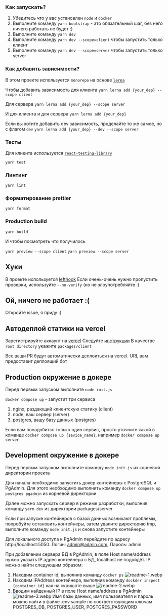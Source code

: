 ### Как запускать?

1. Убедитесь что у вас установлен `node` и `docker`
2. Выполните команду `yarn bootstrap` - это обязательный шаг, без него ничего работать не будет :)
3. Выполните команду `yarn dev`
3. Выполните команду `yarn dev --scope=client` чтобы запустить только клиент
4. Выполните команду `yarn dev --scope=server` чтобы запустить только server


### Как добавить зависимости?
В этом проекте используется `monorepo` на основе [`lerna`](https://github.com/lerna/lerna)

Чтобы добавить зависимость для клиента 
```yarn lerna add {your_dep} --scope client```

Для сервера
```yarn lerna add {your_dep} --scope server```

И для клиента и для сервера
```yarn lerna add {your_dep}```


Если вы хотите добавить dev зависимость, проделайте то же самое, но с флагом `dev`
```yarn lerna add {your_dep} --dev --scope server```


### Тесты

Для клиента используется [`react-testing-library`](https://testing-library.com/docs/react-testing-library/intro/)

```yarn test```

### Линтинг

```yarn lint```

### Форматирование prettier

```yarn format```

### Production build

```yarn build```

И чтобы посмотреть что получилось


`yarn preview --scope client`
`yarn preview --scope server`

## Хуки
В проекте используется [lefthook](https://github.com/evilmartians/lefthook)
Если очень-очень нужно пропустить проверки, используйте `--no-verify` (но не злоупотребляйте :)

## Ой, ничего не работает :(

Откройте issue, я приду :)

## Автодеплой статики на vercel
Зарегистрируйте аккаунт на [vercel](https://vercel.com/)
Следуйте [инструкции](https://vitejs.dev/guide/static-deploy.html#vercel-for-git)
В качестве `root directory` укажите `packages/client`

Все ваши PR будут автоматически деплоиться на vercel. URL вам предоставит деплоящий бот

## Production окружение в докере
Перед первым запуском выполните `node init.js`


`docker compose up` - запустит три сервиса
1. nginx, раздающий клиентскую статику (client)
2. node, ваш сервер (server)
3. postgres, вашу базу данных (postgres)

Если вам понадобится только один сервис, просто уточните какой в команде
`docker compose up {sevice_name}`, например `docker compose up server`

## Development окружение в докере
Перед первым запуском выполните команду `node init.js` из корневой директории проекта

Для начала необходимо запустить докер контейнеры с PostgreSQL и PgAdmin. Для этого необходимо выполнить команду `docker compose up postgres pgadmin` из корневой директории

Далее можно запускать сервер в режиме разработки, выполнив команду `yarn dev` из директории packages/server

Если при запуске контейнеров с базой данных возникают проблемы, попробуйте остановить контейнеры, затем удалите директорию tmp, выполните команду `node init.js` и снова запустите контейнеры

Для локального доступа к PgAdmin перейдите по адресу http://localhost:5050.
Логин: admin@admin.com, Пароль: admin

При добавлении сервера БД в PgAdmin, в поле Host name/address нужно указать IP адрес контейнера с БД, localhost не подойдёт.
IP можно найти следующим образом:
1. Находим container id, выполнив команду `docker ps`
![readme-1.webp](readme-1.webp)
2. Находим IPAddress контейнера, выполнив команду `dockder inspect {container_id}` как на скришоте выше
![readme-2.webp](readme-2.webp)
3. Вводим найденный IP в поле Host name/address в PgAdmin
![readme-3.webp](readme-3.webp)
Имя базы данных, имя пользователя и пароль можно найти в файле .env.sample по соответствующим ключам POSTGRES_DB, POSTGRES_USER,
POSTGRES_PASSWORD
